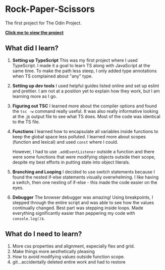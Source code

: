 # Rock-Paper-Scissors

The first project for The Odin Project.

**[Click me to view the project](https://athma-vasi.github.io/Rock-Paper-Scissors/)**

## What did I learn?

1. **Setting up TypeScript**
   This was my first project where I used TypeScript. I made it a goal to learn TS along with JavaScript at the same time. To make the path less steep, I only added type annotations when TS complained about "any" type.

2. **Setting up dev tools**
   I used helpful guides listed online and set up eslint and prettier. I am not at a position yet to explain how they work, but I am learning more as I go.

3. **Figuring out TSC**
   I learned more about the compiler options and found the `tsc -w` command really useful. It was also really informative looking at the .js output file to see what TS does. Most of the code was identical to the TS file.

4. **Functions**
   I learned how to encapsulate all variables inside functions to keep the global space less polluted. I learned more about scopes (function and lexical) and used `const` where I could.

   However, I had to use `.addEventListener` outside a function and there were some functions that were modifying objects outside their scope, despite my best efforts in putting state into object literals.

5. **Branching and Looping**
   I decided to use switch statements because I found the nested if-else statements visually overwhelming. I like having a switch, then one nesting of if-else - this made the code easier on the eyes.

6. **Debugger**
   The browser debugger was amazing! Using breakpoints, I stepped through the entire script and was able to see how the values continually changed. Best part was stepping inside loops. Made everything significantly easier than peppering my code with `console.log()`s.

## What do I need to learn?

1. More css properties and alignment, especially flex and grid.
2. Make things more aesthetically pleasing
3. How to avoid modifying values outside function scope.
4. git...accidentally deleted entire work and had to restore

